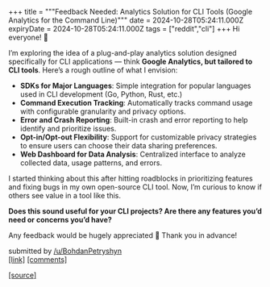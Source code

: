 +++
title = """Feedback Needed: Analytics Solution for CLI Tools (Google Analytics for the Command Line)"""
date = 2024-10-28T05:24:11.000Z
expiryDate = 2024-10-28T05:24:11.000Z
tags = ["reddit","cli"]
+++
Hi everyone! 👋

I’m exploring the idea of a plug-and-play analytics solution designed specifically for CLI applications — think **Google Analytics, but tailored to CLI tools**. Here’s a rough outline of what I envision:

*   **SDKs for Major Languages**: Simple integration for popular languages used in CLI development (Go, Python, Rust, etc.)
*   **Command Execution Tracking**: Automatically tracks command usage with configurable granularity and privacy options.
*   **Error and Crash Reporting**: Built-in crash and error reporting to help identify and prioritize issues.
*   **Opt-in/Opt-out Flexibility**: Support for customizable privacy strategies to ensure users can choose their data sharing preferences.
*   **Web Dashboard for Data Analysis**: Centralized interface to analyze collected data, usage patterns, and errors.

I started thinking about this after hitting roadblocks in prioritizing features and fixing bugs in my own open-source CLI tool. Now, I’m curious to know if others see value in a tool like this.

**Does this sound useful for your CLI projects? Are there any features you’d need or concerns you’d have?**

Any feedback would be hugely appreciated 🙏 Thank you in advance!

submitted by [/u/BohdanPetryshyn](https://www.reddit.com/user/BohdanPetryshyn)  
[\[link\]](https://www.reddit.com/r/commandline/comments/1gduqig/feedback_needed_analytics_solution_for_cli_tools/) [\[comments\]](https://www.reddit.com/r/commandline/comments/1gduqig/feedback_needed_analytics_solution_for_cli_tools/)

[[source]](https://www.reddit.com/r/commandline/comments/1gduqig/feedback_needed_analytics_solution_for_cli_tools/)
